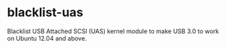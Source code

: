 blacklist-uas
=============

Blacklist USB Attached SCSI (UAS) kernel module to make USB 3.0 to work on Ubuntu 12.04 and above.
